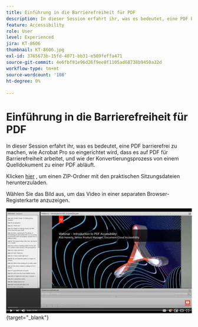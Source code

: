 ```yaml
---
title: Einführung in die Barrierefreiheit für PDF
description: In dieser Session erfahrt ihr, was es bedeutet, eine PDF barrierefrei zu machen, wie ihr Acrobat Pro für die Arbeit mit PDF für Barrierefreiheit einrichtet und wie der Konvertierungsprozess von einem Quelldokument zu einer PDF abläuft.
feature: Accessibility
role: User
level: Experienced
jira: KT-8606
thumbnail: KT-8606.jpg
exl-id: 3765673b-15fd-4071-bb31-e589feffa471
source-git-commit: 4e6fbf91e96d26f9ee8f1105ad68738b9450a32d
workflow-type: tm+mt
source-wordcount: '108'
ht-degree: 0%

---
```


# Einführung in die Barrierefreiheit für PDF

In dieser Session erfahrt ihr, was es bedeutet, eine PDF barrierefrei zu machen, wie Acrobat Pro so eingerichtet wird, dass es auf PDF für Barrierefreiheit arbeitet, und wie der Konvertierungsprozess von einem Quelldokument zu einer PDF abläuft.

Klicken [hier](../assets/accessibilitysession1.zip) , um einen ZIP-Ordner mit den praktischen Sitzungsdateien herunterzuladen.

Wählen Sie das Bild aus, um das Video in einer separaten Browser-Registerkarte anzuzeigen.

[![Video zu Session 1](../assets/Accessibilitysession1_YT.png)](https://www.youtube.com/embed/DaadHIWHgzU){target="_blank"}
